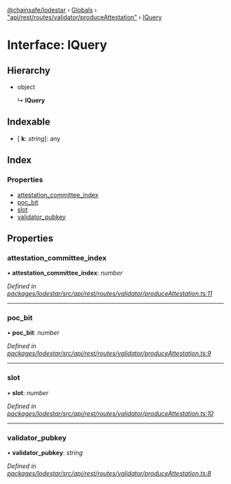 [@chainsafe/lodestar](../README.md) › [Globals](../globals.md) › ["api/rest/routes/validator/produceAttestation"](../modules/_api_rest_routes_validator_produceattestation_.md) › [IQuery](_api_rest_routes_validator_produceattestation_.iquery.md)

# Interface: IQuery

## Hierarchy

* object

  ↳ **IQuery**

## Indexable

* \[ **k**: *string*\]: any

## Index

### Properties

* [attestation_committee_index](_api_rest_routes_validator_produceattestation_.iquery.md#attestation_committee_index)
* [poc_bit](_api_rest_routes_validator_produceattestation_.iquery.md#poc_bit)
* [slot](_api_rest_routes_validator_produceattestation_.iquery.md#slot)
* [validator_pubkey](_api_rest_routes_validator_produceattestation_.iquery.md#validator_pubkey)

## Properties

###  attestation_committee_index

• **attestation_committee_index**: *number*

*Defined in [packages/lodestar/src/api/rest/routes/validator/produceAttestation.ts:11](https://github.com/ChainSafe/lodestar/blob/b6353573c/packages/lodestar/src/api/rest/routes/validator/produceAttestation.ts#L11)*

___

###  poc_bit

• **poc_bit**: *number*

*Defined in [packages/lodestar/src/api/rest/routes/validator/produceAttestation.ts:9](https://github.com/ChainSafe/lodestar/blob/b6353573c/packages/lodestar/src/api/rest/routes/validator/produceAttestation.ts#L9)*

___

###  slot

• **slot**: *number*

*Defined in [packages/lodestar/src/api/rest/routes/validator/produceAttestation.ts:10](https://github.com/ChainSafe/lodestar/blob/b6353573c/packages/lodestar/src/api/rest/routes/validator/produceAttestation.ts#L10)*

___

###  validator_pubkey

• **validator_pubkey**: *string*

*Defined in [packages/lodestar/src/api/rest/routes/validator/produceAttestation.ts:8](https://github.com/ChainSafe/lodestar/blob/b6353573c/packages/lodestar/src/api/rest/routes/validator/produceAttestation.ts#L8)*
